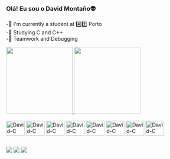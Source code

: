 ### Olá! Eu sou o David Montaño👽​

-​📘​​​ I'm currently a student at 4️⃣​2️⃣​ Porto     
-🦎​ Studying C and C++  
-🚀​ Teamwork and Debugging


<div>
  <a href="https://https://github.com/Daviddm03">
  <img height="180cm" src="https://github-readme-stats.vercel.app/api?username=Daviddm03&show_icons=true&theme=algolia">
  <img height="180cm" src="https://github-readme-stats.vercel.app/api/top-langs/?username=Daviddm03&layout=compact&theme=algolia">
<div/>

<div style="display: inline-block"><br>
  <img align="center" alt="David-C" height="40" width="50" src="https://cdn.jsdelivr.net/gh/devicons/devicon@latest/icons/c/c-original.svg"/>
  <img align="center" alt="David-C" height="40" width="50" src="https://cdn.jsdelivr.net/gh/devicons/devicon@latest/icons/cplusplus/cplusplus-original.svg"/>
  <img align="center" alt="David-C" height="40" width="50" src="https://cdn.jsdelivr.net/gh/devicons/devicon@latest/icons/css3/css3-original.svg"/>
  <img align="center" alt="David-C" height="40" width="50" src="https://cdn.jsdelivr.net/gh/devicons/devicon@latest/icons/javascript/javascript-original.svg"/>
  <img align="center" alt="David-C" height="40" width="50" src="https://cdn.jsdelivr.net/gh/devicons/devicon@latest/icons/html5/html5-original.svg"/>
  <img align="center" alt="David-C" height="40" width="50" src="https://cdn.jsdelivr.net/gh/devicons/devicon@latest/icons/git/git-original.svg"/>
  <img align="center" alt="David-C" height="40" width="50" src="https://cdn.jsdelivr.net/gh/devicons/devicon@latest/icons/linux/linux-original.svg"/>  
  <img align="center" alt="David-C" height="40" width="50" src="https://cdn.jsdelivr.net/gh/devicons/devicon@latest/icons/python/python-original.svg"/>
          
</div>

##

<div>
  <a href="https://www.linkedin.com/in/ddias-mo03# target="_blank"> <img src="https://img.shields.io/badge/LinkedIn-0077B5?style=for-the-badge&logo=linkedin&logoColor=white" target="_blank"><a/>
  <a href="https://www.instagram.com/david_montano03/ target="_blank"> <img src="https://img.shields.io/badge/Instagram-E4405F?style=for-the-badge&logo=instagram&logoColor=white" target="_blank"><a/>
  <a href="mailto:davidberuzo@gmail.com"> <img src="https://img.shields.io/badge/Gmail-D14836?style=for-the-badge&logo=gmail&logoColor=white" target="_blank"><a/>
</div>
